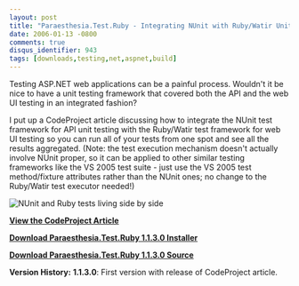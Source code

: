 ```yaml
---
layout: post
title: "Paraesthesia.Test.Ruby - Integrating NUnit with Ruby/Watir Unit Tests"
date: 2006-01-13 -0800
comments: true
disqus_identifier: 943
tags: [downloads,testing,net,aspnet,build]
---
```

Testing ASP.NET web applications can be a painful process. Wouldn't it
be nice to have a unit testing framework that covered both the API and
the web UI testing in an integrated fashion?

 I put up a CodeProject article discussing how to integrate the NUnit
test framework for API unit testing with the Ruby/Watir test framework
for web UI testing so you can run all of your tests from one spot and
see all the results aggregated. (Note: the test execution mechanism
doesn't actually involve NUnit proper, so it can be applied to other
similar testing frameworks like the VS 2005 test suite - just use the VS
2005 test method/fixture attributes rather than the NUnit ones; no
change to the Ruby/Watir test executor needed!)

 ![NUnit and Ruby tests living side by
side](https://cloud.githubusercontent.com/assets/1156571/21693187/d1ace466-d334-11e6-841e-3771bb6709b2.gif)

**[View the CodeProject
Article](https://www.codeproject.com/Articles/12696/Integrated-ASP-NET-Web-Application-Testing-with-NU)**

**[Download Paraesthesia.Test.Ruby 1.1.3.0
Installer](https://github.com/tillig/RubyTestExecutor/releases/download/v1.1.3/Paraesthesia.Test.Ruby_1.1.3.0_install.zip)**

**[Download Paraesthesia.Test.Ruby 1.1.3.0
Source](https://github.com/tillig/RubyTestExecutor/archive/v1.1.3.zip)**

 **Version History:**
 **1.1.3.0**: First version with release of CodeProject article.
